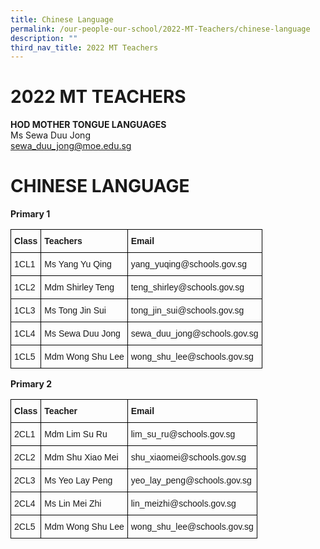 ```yaml
---
title: Chinese Language
permalink: /our-people-our-school/2022-MT-Teachers/chinese-language
description: ""
third_nav_title: 2022 MT Teachers
---
```

# 2022 MT TEACHERS  

**HOD MOTHER TONGUE LANGUAGES**<br>
Ms Sewa Duu Jong<br>
sewa_duu_jong@moe.edu.sg

# CHINESE LANGUAGE

**Primary 1**
<style type="text/css">
.tg  {border-collapse:collapse;border-spacing:0;}
.tg td{border-color:black;border-style:solid;border-width:1px;font-family:Arial, sans-serif;font-size:14px;
  overflow:hidden;padding:10px 5px;word-break:normal;}
.tg th{border-color:black;border-style:solid;border-width:1px;font-family:Arial, sans-serif;font-size:14px;
  font-weight:normal;overflow:hidden;padding:10px 5px;word-break:normal;}
.tg .tg-cly1{text-align:left;vertical-align:middle}
.tg .tg-yla0{font-weight:bold;text-align:left;vertical-align:middle}
.tg .tg-0lax{text-align:left;vertical-align:top}
</style>
<table class="tg">
<thead>
  <tr>
    <th class="tg-yla0">Class</th>
    <th class="tg-yla0">Teachers</th>
    <th class="tg-0lax"><span style="font-weight:bold">Email</span></th>
  </tr>
</thead>
<tbody>
  <tr>
    <td class="tg-cly1"><span style="color:inherit;background-color:transparent">1CL1</span></td>
    <td class="tg-cly1"><span style="color:inherit;background-color:transparent">Ms Yang Yu Qing</span><br></td>
    <td class="tg-cly1"><span style="color:inherit;background-color:transparent">yang_yuqing@schools.gov.sg</span><br></td>
  </tr>
  <tr>
    <td class="tg-cly1"><span style="color:inherit;background-color:transparent">1CL2</span></td>
    <td class="tg-cly1"><span style="color:inherit;background-color:transparent">Mdm Shirley Teng</span></td>
    <td class="tg-cly1"><span style="color:inherit;background-color:transparent">teng_shirley@schools.gov.sg</span></td>
  </tr>
  <tr>
    <td class="tg-cly1"><span style="color:inherit;background-color:transparent">1CL3 </span></td>
    <td class="tg-cly1"><span style="color:inherit;background-color:transparent">Ms Tong Jin Sui </span><br></td>
    <td class="tg-cly1"><span style="color:inherit;background-color:transparent">tong_jin_sui@schools.gov.sg</span></td>
  </tr>
  <tr>
    <td class="tg-cly1"><span style="color:inherit;background-color:transparent">1CL4</span></td>
    <td class="tg-cly1"><span style="color:inherit;background-color:transparent">Ms Sewa Duu Jong</span></td>
    <td class="tg-cly1"><span style="color:inherit;background-color:transparent">sewa_duu_jong@schools.gov.sg</span><br></td>
  </tr>
  <tr>
    <td class="tg-cly1"><span style="color:inherit;background-color:transparent">1CL5</span></td>
    <td class="tg-cly1"><span style="color:inherit;background-color:transparent">Mdm Wong Shu Lee</span></td>
    <td class="tg-cly1"><span style="color:inherit;background-color:transparent">wong_shu_lee@schools.gov.sg</span></td>
  </tr>
</tbody>
</table>

**Primary 2**

<style type="text/css">
.tg  {border-collapse:collapse;border-spacing:0;}
.tg td{border-color:black;border-style:solid;border-width:1px;font-family:Arial, sans-serif;font-size:14px;
  overflow:hidden;padding:10px 5px;word-break:normal;}
.tg th{border-color:black;border-style:solid;border-width:1px;font-family:Arial, sans-serif;font-size:14px;
  font-weight:normal;overflow:hidden;padding:10px 5px;word-break:normal;}
.tg .tg-cly1{text-align:left;vertical-align:middle}
.tg .tg-yla0{font-weight:bold;text-align:left;vertical-align:middle}
.tg .tg-0lax{text-align:left;vertical-align:top}
</style>
<table class="tg">
<thead>
  <tr>
    <th class="tg-yla0">Class</th>
    <th class="tg-yla0">Teacher</th>
    <th class="tg-0lax"><span style="font-weight:bold">Email</span></th>
  </tr>
</thead>
<tbody>
  <tr>
    <td class="tg-cly1"><span style="color:inherit;background-color:transparent">2CL1</span></td>
    <td class="tg-cly1"><span style="color:inherit;background-color:transparent">Mdm Lim Su Ru</span></td>
    <td class="tg-cly1"><span style="color:inherit;background-color:transparent">lim_su_ru@schools.gov.sg</span><br></td>
  </tr>
  <tr>
    <td class="tg-cly1"><span style="color:inherit;background-color:transparent">2CL2</span></td>
    <td class="tg-cly1"><span style="color:inherit;background-color:transparent">Mdm Shu Xiao Mei </span><br></td>
    <td class="tg-cly1"><span style="color:inherit;background-color:transparent">shu_xiaomei@schools.gov.sg</span><br></td>
  </tr>
  <tr>
    <td class="tg-cly1"><span style="color:inherit;background-color:transparent">2CL3 </span></td>
    <td class="tg-cly1"><span style="color:inherit;background-color:transparent">Ms Yeo Lay Peng                </span></td>
    <td class="tg-cly1"><span style="color:inherit;background-color:transparent">yeo_lay_peng@schools.gov.sg</span></td>
  </tr>
  <tr>
    <td class="tg-cly1"><span style="color:inherit;background-color:transparent">2CL4</span></td>
    <td class="tg-cly1"><span style="color:inherit;background-color:transparent">Ms Lin Mei Zhi</span><br></td>
    <td class="tg-cly1"><span style="color:inherit;background-color:transparent">lin_meizhi@schools.gov.sg</span><br></td>
  </tr>
  <tr>
    <td class="tg-cly1"><span style="color:inherit;background-color:transparent">2CL5</span></td>
    <td class="tg-cly1"><span style="color:inherit;background-color:transparent">Mdm Wong Shu Lee</span></td>
    <td class="tg-cly1"><span style="color:inherit;background-color:transparent">wong_shu_lee@schools.gov.sg</span></td>
  </tr>
</tbody>
</table>